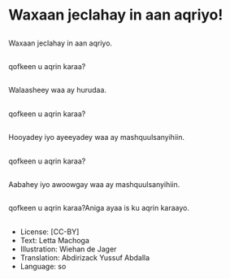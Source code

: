 # Waxaan jeclahay in aan aqriyo!

##
Waxaan jeclahay in aan aqriyo.

##
qofkeen u aqrin karaa?

##
Walaasheey waa ay hurudaa.

##
qofkeen u aqrin karaa?

##
Hooyadey iyo ayeeyadey waa ay mashquulsanyihiin.

##
qofkeen u aqrin karaa?

##
Aabahey iyo awoowgay waa ay mashquulsanyihiin.

##
qofkeen u aqrin karaa?Aniga ayaa is ku aqrin karaayo.

##
* License: [CC-BY]
* Text: Letta Machoga
* Illustration: Wiehan de Jager
* Translation: Abdirizack Yussuf Abdalla
* Language: so
